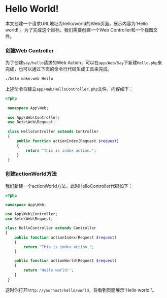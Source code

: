 # Hello World!

本文创建一个请求URL地址为hello/world的Web页面，展示内容为'Hello world!'。为了完成这个目标，我们需要创建一个Web Controller和一个视图文件。

### 创建Web Controller
为了创建`say/hello`请求的Web Action，可以在`app/Web/Say`下新建`Hello.php`来完成，也可以通过下面的命令行代码生成工具来完成。

```bash
./bete make:web Hello
```

上述命令将建立`app/Web/HelloController.php`文件，内容如下：

```php
<?php
 
 namespace App\Web;
 
 use App\Web\Controller;
 use Bete\Web\Request;
 
 class HelloController extends Controller
 {
     public function actionIndex(Request $request)
     {
         return "This is index action.";
     }
 }
```

### 创建actionWorld方法

我们新建一个actionWorld方法，此时HelloController代码如下：

```php
<?php
 
namespace App\Web;

use App\Web\Controller;
use Bete\Web\Request;

class HelloController extends Controller
{
    public function actionIndex(Request $request)
    {
        return "This is index action.";
    }

    public function actionWorld(Request $request)
    {
        return 'Hello world!';
    }   
 }
```

这时你打开`http://yourhost/hello/world`，将看到页面展示'Hello world!'。
